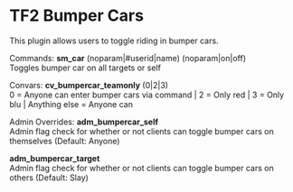 TF2 Bumper Cars
===============

This plugin allows users to toggle riding in bumper cars.

Commands:
**sm_car** (noparam|#userid|name) (noparam|on|off)  
 Toggles bumper car on all targets or self


Convars:
**cv_bumpercar_teamonly** (0|2|3)  
 0 = Anyone can enter bumper cars via command | 2 = Only red | 3 = Only blu | Anything else = Anyone can


Admin Overrides:
**adm_bumpercar_self**  
 Admin flag check for whether or not clients can toggle bumper cars on themselves (Default: Anyone)

**adm_bumpercar_target**  
 Admin flag check for whether or not clients can toggle bumper cars on others (Default: Slay)
